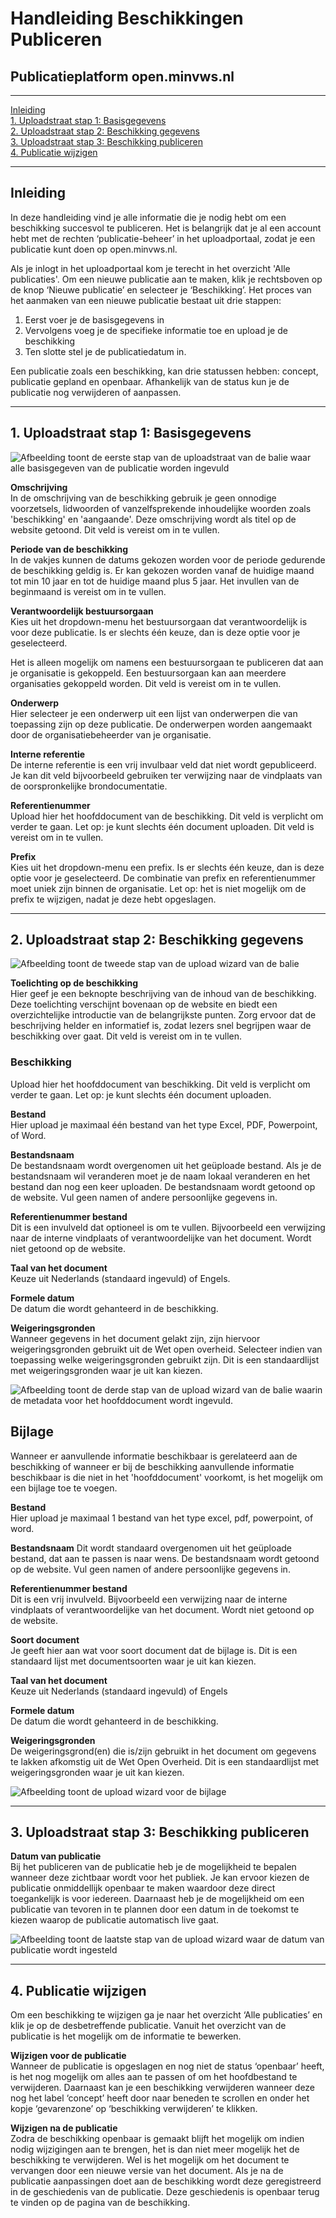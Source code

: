 
# Handleiding Beschikkingen Publiceren

## Publicatieplatform open.minvws.nl

---

[Inleiding](#inleiding)  
[1. Uploadstraat stap 1: Basisgegevens](#1-uploadstraat-stap-1-basisgegevens)  
[2. Uploadstraat stap 2: Beschikking gegevens](#2-uploadstraat-stap-2-beschikking-gegevens)  
[3. Uploadstraat stap 3: Beschikking publiceren](#3-uploadstraat-stap-3-beschikking-publiceren)  
[4. Publicatie wijzigen](#4-publicatie-wijzigen)  

---

## Inleiding

In deze handleiding vind je alle informatie die je nodig hebt om een beschikking succesvol te publiceren. Het is belangrijk
dat je al een account hebt met de rechten ‘publicatie-beheer’ in het uploadportaal, zodat je een publicatie kunt doen op open.minvws.nl.

Als je inlogt in het uploadportaal kom je terecht in het overzicht 'Alle publicaties'. Om een nieuwe
publicatie aan te maken, klik je rechtsboven op de knop ‘Nieuwe publicatie’ en selecteer je ‘Beschikking’. Het proces van
het aanmaken van een nieuwe publicatie bestaat uit drie stappen:

1. Eerst voer je de basisgegevens in
2. Vervolgens voeg je de specifieke informatie toe en upload je de beschikking
3. Ten slotte stel je de publicatiedatum in.

Een publicatie zoals een beschikking, kan drie statussen hebben: concept, publicatie gepland en openbaar. Afhankelijk van de
status kun je de publicatie nog verwijderen of aanpassen.

---

## 1. Uploadstraat stap 1: Basisgegevens

<img src=images/beschikking_1.png  alt="Afbeelding toont de eerste stap van de uploadstraat van de balie waar alle basisgegeven van de publicatie worden ingevuld"/>

**Omschrijving**  
In de omschrijving van de beschikking gebruik je geen onnodige voorzetsels, lidwoorden of vanzelfsprekende inhoudelijke woorden
zoals 'beschikking' en 'aangaande'.
Deze omschrijving wordt als titel op de website getoond. Dit veld is vereist om in te vullen.

**Periode van de beschikking**  
In de vakjes kunnen de datums gekozen worden voor de periode gedurende de beschikking geldig is. Er kan gekozen worden vanaf
de huidige maand tot min 10 jaar en tot de huidige maand plus 5 jaar. Het invullen van de beginmaand is vereist om in te vullen.

**Verantwoordelijk bestuursorgaan**  
Kies uit het dropdown-menu het bestuursorgaan dat verantwoordelijk is voor deze publicatie. Is er slechts één keuze, dan is
deze optie voor je geselecteerd.

Het is alleen mogelijk om namens een bestuursorgaan te publiceren dat aan je organisatie is gekoppeld. Een bestuursorgaan kan
aan meerdere organisaties gekoppeld worden. Dit veld is vereist om in te vullen.

**Onderwerp**  
Hier selecteer je een onderwerp uit een lijst van onderwerpen die van toepassing zijn op deze publicatie. De onderwerpen worden
aangemaakt door de organisatiebeheerder van je organisatie.

**Interne referentie**  
De interne referentie is een vrij invulbaar veld dat niet wordt gepubliceerd. Je kan dit veld bijvoorbeeld gebruiken ter
verwijzing naar de vindplaats van de oorspronkelijke brondocumentatie.

**Referentienummer**  
Upload hier het hoofddocument van de beschikking. Dit veld is verplicht om verder te gaan. Let op: je kunt slechts één document
uploaden. Dit veld is vereist om in te vullen.

**Prefix**  
Kies uit het dropdown-menu een prefix. Is er slechts één keuze, dan is deze optie voor je geselecteerd. De combinatie van
prefix en referentienummer moet uniek zijn binnen de organisatie. Let op: het is niet mogelijk om de prefix te wijzigen,
nadat je deze hebt opgeslagen.

---

## 2. Uploadstraat stap 2: Beschikking gegevens

<img src=images/beschikking_2.png  alt="Afbeelding toont de tweede stap van de upload wizard van de balie"/>

**Toelichting op de beschikking**  
Hier geef je een beknopte beschrijving van de inhoud van de beschikking. Deze toelichting verschijnt bovenaan op de website
en biedt een overzichtelijke introductie van de belangrijkste punten. Zorg ervoor dat de beschrijving helder en informatief is,
zodat lezers snel begrijpen waar de beschikking over gaat. Dit veld is vereist om in te vullen.

### Beschikking

Upload hier het hoofddocument van beschikking. Dit veld is verplicht om verder te gaan. Let op: je kunt slechts één document uploaden.

**Bestand**  
Hier upload je maximaal één  bestand van het type Excel, PDF, Powerpoint, of Word.

**Bestandsnaam**  
De bestandsnaam wordt overgenomen uit het geüploade bestand. Als je de bestandsnaam wil veranderen moet je de naam lokaal
veranderen en het bestand dan nog een keer uploaden. De bestandsnaam wordt getoond op de website. Vul geen namen of andere
persoonlijke gegevens in.

**Referentienummer bestand**  
Dit is een invulveld dat optioneel is om te vullen. Bijvoorbeeld een verwijzing naar de interne vindplaats of verantwoordelijke
van het document. Wordt niet getoond op de website.

**Taal van het document**  
Keuze uit Nederlands (standaard ingevuld) of Engels.

**Formele datum**  
De datum die wordt gehanteerd in de beschikking.

**Weigeringsgronden**  
Wanneer gegevens in het document gelakt zijn, zijn hiervoor weigeringsgronden gebruikt uit de Wet open overheid. Selecteer
indien van toepassing welke weigeringsgronden gebruikt zijn. Dit is een standaardlijst met weigeringsgronden waar je uit kan kiezen.

<img src=images/beschikking_3.png  alt="Afbeelding toont de derde stap van de upload wizard van de balie waarin de metadata voor het hoofddocument wordt ingevuld."/>

## Bijlage

Wanneer er aanvullende informatie beschikbaar is gerelateerd aan de beschikking of wanneer er bij de beschikking aanvullende
informatie beschikbaar is die niet in het 'hoofddocument' voorkomt, is het mogelijk om een bijlage toe te voegen.

**Bestand**  
Hier upload je maximaal 1 bestand van het type excel, pdf, powerpoint, of word.

**Bestandsnaam**
Dit wordt standaard overgenomen uit het geüploade bestand, dat aan te passen is naar wens. De bestandsnaam wordt getoond op
de website. Vul geen namen of andere persoonlijke gegevens in.

**Referentienummer bestand**  
Dit is een vrij invulveld. Bijvoorbeeld een verwijzing naar de interne vindplaats of verantwoordelijke van het document.
Wordt niet getoond op de website.

**Soort document**  
Je geeft hier aan wat voor soort document dat de bijlage is. Dit is een standaard lijst met documentsoorten waar je uit kan kiezen.

**Taal van het document**  
Keuze uit Nederlands (standaard ingevuld) of Engels

**Formele datum**  
De datum die wordt gehanteerd in de beschikking.

**Weigeringsgronden**  
De weigeringsgrond(en) die is/zijn gebruikt in het document om gegevens te lakken afkomstig uit de Wet Open Overheid. Dit is
een standaardlijst met weigeringsgronden waar je uit kan kiezen.

<img src=images/beschikking_bijlage.png  alt="Afbeelding toont de upload wizard voor de bijlage"/>

---

## 3. Uploadstraat stap 3: Beschikking publiceren

**Datum van publicatie**  
Bij het publiceren van de publicatie heb je de mogelijkheid te bepalen wanneer deze zichtbaar wordt voor het publiek. Je kan
ervoor kiezen de publicatie onmiddellijk openbaar te maken waardoor deze direct toegankelijk is voor iedereen. Daarnaast heb
je de mogelijkheid om een publicatie van tevoren in te plannen door een datum in de toekomst te kiezen waarop de publicatie
automatisch live gaat.

<img src=images/beschikking_4.png  alt="Afbeelding toont de laatste stap van de upload wizard waar de datum van publicatie wordt ingesteld"/>

---

## 4. Publicatie wijzigen

Om een beschikking te wijzigen ga je naar het overzicht ‘Alle publicaties’ en klik je op de desbetreffende publicatie.
Vanuit het overzicht van de publicatie is het mogelijk om de informatie te bewerken.

**Wijzigen voor de publicatie**  
Wanneer de publicatie is opgeslagen en nog niet de status ‘openbaar’ heeft, is het nog mogelijk om alles aan te passen of om
het hoofdbestand te verwijderen. Daarnaast kan je een beschikking verwijderen wanneer deze nog het label ‘concept’ heeft door
naar beneden te scrollen en onder het kopje ‘gevarenzone’ op ‘beschikking verwijderen’ te klikken.

**Wijzigen na de publicatie**  
Zodra de beschikking openbaar is gemaakt blijft het mogelijk om indien nodig wijzigingen aan te brengen, het is dan niet meer
mogelijk het de beschikking te verwijderen. Wel is het mogelijk om het document te vervangen door een nieuwe versie van het
document. Als je na de publicatie aanpassingen doet aan de beschikking wordt deze geregistreerd in de geschiedenis van de publicatie.
Deze geschiedenis is openbaar terug te vinden op de pagina van de beschikking.
